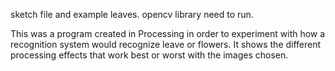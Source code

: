 
sketch file and example leaves. opencv library need to run.

This was a program created in Processing in order to experiment with how a recognition system would recognize leave or flowers. It shows the different processing effects that work best or worst with the images chosen.
